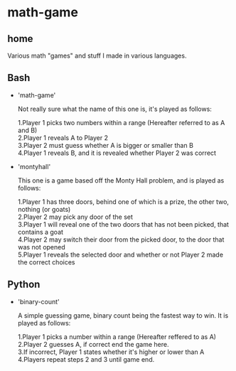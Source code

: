 # math-game
## home

Various math "games" and stuff I made in various languages.

Bash
------
- 'math-game'

  Not really sure what the name of this one is, it's played as follows:

  1.Player 1 picks two numbers within a range (Hereafter referred to as A and B)  
  2.Player 1 reveals A to Player 2  
  3.Player 2 must guess whether A is bigger or smaller than B  
  4.Player 1 reveals B, and it is revealed whether Player 2 was correct  
  
- 'montyhall'

  This one is a game based off the Monty Hall problem, and is played as follows:

  1.Player 1 has three doors, behind one of which is a prize, the other two, nothing (or goats)  
  2.Player 2 may pick any door of the set    
  3.Player 1 will reveal one of the two doors that has not been picked, that contains a goat  
  4.Player 2 may switch their door from the picked door, to the door that was not opened  
  5.Player 1 reveals the selected door and whether or not Player 2 made the correct choices  
  
Python
------
- 'binary-count'
  
  A simple guessing game, binary count being the fastest way to win. It is played as follows:

  1.Player 1 picks a number within a range (Hereafter reffered to as A)  
  2.Player 2 guesses A, if correct end the game here.  
  3.If incorrect, Player 1 states whether it's higher or lower than A  
  4.Players repeat steps 2 and 3 until game end.  